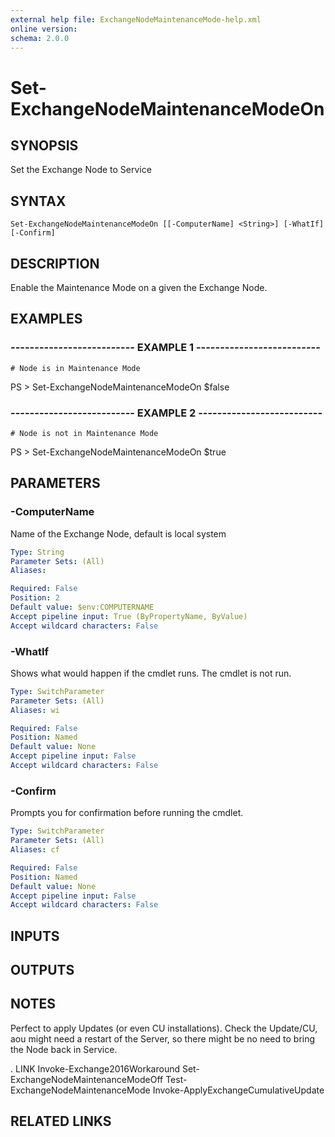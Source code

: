 ```yaml
---
external help file: ExchangeNodeMaintenanceMode-help.xml
online version: 
schema: 2.0.0
---
```


# Set-ExchangeNodeMaintenanceModeOn

## SYNOPSIS
Set the Exchange Node to Service

## SYNTAX

```
Set-ExchangeNodeMaintenanceModeOn [[-ComputerName] <String>] [-WhatIf] [-Confirm]
```

## DESCRIPTION
Enable the Maintenance Mode on a given the Exchange Node.

## EXAMPLES

### -------------------------- EXAMPLE 1 --------------------------
```
# Node is in Maintenance Mode
```

PS \> Set-ExchangeNodeMaintenanceModeOn
$false

### -------------------------- EXAMPLE 2 --------------------------
```
# Node is not in Maintenance Mode
```

PS \> Set-ExchangeNodeMaintenanceModeOn
$true

## PARAMETERS

### -ComputerName
Name of the Exchange Node, default is local system

```yaml
Type: String
Parameter Sets: (All)
Aliases: 

Required: False
Position: 2
Default value: $env:COMPUTERNAME
Accept pipeline input: True (ByPropertyName, ByValue)
Accept wildcard characters: False
```

### -WhatIf
Shows what would happen if the cmdlet runs.
The cmdlet is not run.

```yaml
Type: SwitchParameter
Parameter Sets: (All)
Aliases: wi

Required: False
Position: Named
Default value: None
Accept pipeline input: False
Accept wildcard characters: False
```

### -Confirm
Prompts you for confirmation before running the cmdlet.

```yaml
Type: SwitchParameter
Parameter Sets: (All)
Aliases: cf

Required: False
Position: Named
Default value: None
Accept pipeline input: False
Accept wildcard characters: False
```

## INPUTS

## OUTPUTS

## NOTES
Perfect to apply Updates (or even CU installations).
Check the Update/CU, aou might need a
restart of the Server, so there might be no need to bring the Node back in Service.

.
LINK
Invoke-Exchange2016Workaround
Set-ExchangeNodeMaintenanceModeOff
Test-ExchangeNodeMaintenanceMode
Invoke-ApplyExchangeCumulativeUpdate

## RELATED LINKS

